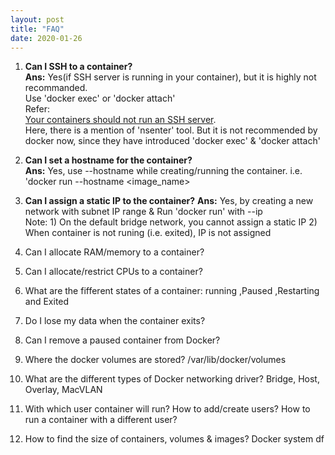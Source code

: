 ```yaml
---
layout: post
title: "FAQ"
date: 2020-01-26
---
```


1. **Can I SSH to a container?**  
**Ans:** Yes(if SSH server is running in your container), but it is highly not recommanded.  
Use 'docker exec' or 'docker attach'  
Refer:   
[Your containers should not run an SSH server](https://jpetazzo.github.io/2014/06/23/docker-ssh-considered-evil/ "Title").  
Here, there is a mention of 'nsenter' tool. But it is not recommended by docker now, since they have introduced 'docker exec' & 'docker attach'

2. **Can I set a hostname for the container?**  
**Ans:** Yes, use --hostname while creating/running the container. i.e. 'docker run --hostname <hostname> <image_name>  
  
3.  **Can I assign a static IP to the container?** 
**Ans:** Yes, by creating a new network with subnet IP range & Run 'docker run' with --ip  
Note: 1) On the default bridge network, you cannot assign a static IP 2) When container is not runing (i.e. exited), IP is not assigned  

4. Can I allocate RAM/memory to a container?
5. Can I allocate/restrict CPUs to a container?
6. What are the fifferent states of a container: running ,Paused ,Restarting and Exited
7. Do I lose my data when the container exits?
8. Can I remove a paused container from Docker?
9. Where the docker volumes are stored? /var/lib/docker/volumes
10. What are the different types of Docker networking driver? Bridge, Host, Overlay, MacVLAN
11. With which user container will run? How to add/create users? How to run a container with a different user?
12. How to find the size of containers, volumes & images? Docker system df



